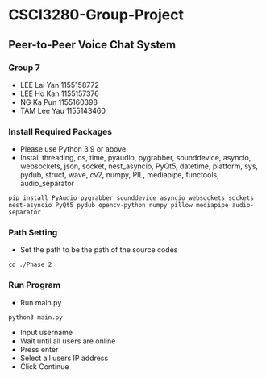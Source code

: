 # CSCI3280-Group-Project
## Peer-to-Peer Voice Chat System
### Group 7
- LEE Lai Yan 1155158772
- LEE Ho Kan 1155157376
- NG Ka Pun 1155160398
- TAM Lee Yau 1155143460

### Install Required Packages
- Please use Python 3.9 or above
- Install threading, os, time, pyaudio, pygrabber, sounddevice, asyncio, websockets, json, socket, nest_asyncio, PyQt5, datetime, platform, sys, pydub, struct, wave, cv2, numpy, PIL, mediapipe, functools, audio_separator
```shell
pip install PyAudio pygrabber sounddevice asyncio websockets sockets nest-asyncio PyQt5 pydub opencv-python numpy pillow mediapipe audio-separator
```
### Path Setting
- Set the path to be the path of the source codes
```shell
cd ./Phase 2
```
### Run Program
- Run main.py
```shell
python3 main.py
```
- Input username
- Wait until all users are online
- Press enter
- Select all users IP address
- Click Continue
